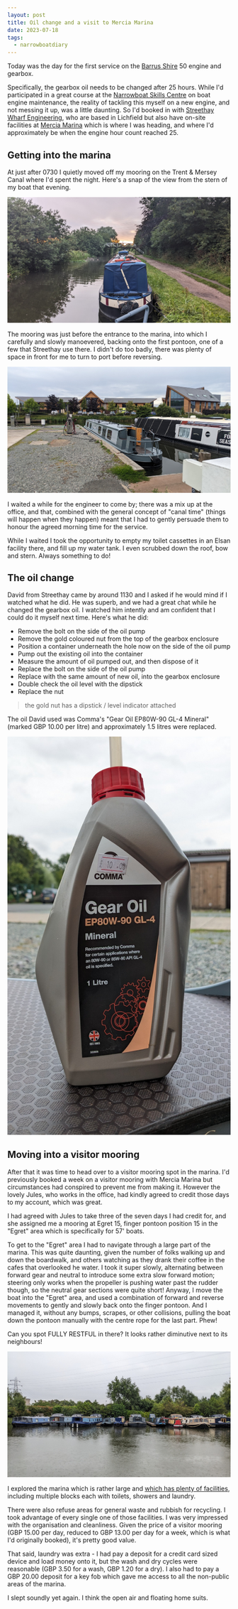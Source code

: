 ```yaml
---
layout: post
title: Oil change and a visit to Mercia Marina
date: 2023-07-18
tags:
  - narrowboatdiary
---
```

Today was the day for the first service on the [Barrus Shire](https://www.barrus.co.uk/divisions/marine/diesel/shire/our-products/) 50 engine and gearbox.

Specifically, the gearbox oil needs to be changed after 25 hours. While I'd participated in a great course at the [Narrowboat Skills Centre](https://nbsc.org.uk/) on boat engine maintenance, the reality of tackling this myself on a new engine, and not messing it up, was a little daunting. So I'd booked in with [Streethay Wharf Engineering](https://www.streethaywharf.co.uk), who are based in Lichfield but also have on-site facilities at [Mercia Marina](https://www.merciamarina.co.uk) which is where I was heading, and where I'd approximately be when the engine hour count reached 25.

## Getting into the marina

At just after 0730 I quietly moved off my mooring on the Trent & Mersey Canal where I'd spent the night. Here's a snap of the view from the stern of my boat that evening.

![My mooring the previous night, on the Trent and Mersey Canal](/images/2023/07/trent-and-mersey-mooring.jpg)

The mooring was just before the entrance to the marina, into which I carefully and slowly manoevered, backing onto the first pontoon, one of a few that Streethay use there. I didn't do too badly, there was plenty of space in front for me to turn to port before reversing.

![on the mooring at Streethay Engineering in Mercia Marina](/images/2023/07/at-streethay-engineering-in-mercia-marina.jpg)

I waited a while for the engineer to come by; there was a mix up at the office, and that, combined with the general concept of "canal time" (things will happen when they happen) meant that I had to gently persuade them to honour the agreed morning time for the service.

While I waited I took the opportunity to empty my toilet cassettes in an Elsan facility there, and fill up my water tank. I even scrubbed down the roof, bow and stern. Always something to do!

## The oil change

David from Streethay came by around 1130 and I asked if he would mind if I watched what he did. He was superb, and we had a great chat while he changed the gearbox oil. I watched him intently and am confident that I could do it myself next time. Here's what he did:

- Remove the bolt on the side of the oil pump
- Remove the gold coloured nut from the top of the gearbox enclosure
- Position a container underneath the hole now on the side of the oil pump
- Pump out the existing oil into the container
- Measure the amount of oil pumped out, and then dispose of it
- Replace the bolt on the side of the oil pump
- Replace with the same amount of new oil, into the gearbox enclosure
- Double check the oil level with the dipstick
- Replace the nut

> the gold nut has a dipstick / level indicator attached

The oil David used was Comma's "Gear Oil EP80W-90 GL-4 Mineral" (marked GBP 10.00 per litre) and approximately 1.5 litres were replaced.

![gearbox oil](/images/2023/07/gearbox-oil.jpg)

## Moving into a visitor mooring

After that it was time to head over to a visitor mooring spot in the marina. I'd previously booked a week on a visitor mooring with Mercia Marina but circumstances had conspired to prevent me from making it. However the lovely Jules, who works in the office, had kindly agreed to credit those days to my account, which was great.

I had agreed with Jules to take three of the seven days I had credit for, and she assigned me a mooring at Egret 15, finger pontoon position 15 in the "Egret" area which is specifically for 57' boats.

To get to the "Egret" area I had to navigate through a large part of the marina. This was quite daunting, given the number of folks walking up and down the boardwalk, and others watching as they drank their coffee in the cafes that overlooked he water. I took it super slowly, alternating between forward gear and neutral to introduce some extra slow forward motion; steering only works when the propeller is pushing water past the rudder though, so the neutral gear sections were quite short! Anyway, I move the boat into the "Egret" area, and used a combination of forward and reverse movements to gently and slowly back onto the finger pontoon. And I managed it, without any bumps, scrapes, or other collisions, pulling the boat down the pontoon manually with the centre rope for the last part. Phew!

Can you spot FULLY RESTFUL in there? It looks rather diminutive next to its neighbours!

![moored on Egret 15](/images/2023/07/moored-on-egret-15.jpg)

I explored the marina which is rather large and [which has plenty of facilities](https://www.merciamarina.co.uk/boating/marina-facilities/), including multiple blocks each with toilets, showers and laundry.

There were also refuse areas for general waste and rubbish for recycling. I took advantage of every single one of those facilities. I was very impressed with the organisation and cleanliness. Given the price of a visitor mooring (GBP 15.00 per day, reduced to GBP 13.00 per day for a week, which is what I'd originally booked), it's pretty good value.

That said, laundry was extra - I had pay a deposit for a credit card sized device and load money onto it, but the wash and dry cycles were reasonable (GBP 3.50 for a wash, GBP 1.20 for a dry). I also had to pay a GBP 20.00 deposit for a key fob which gave me access to all the non-public areas of the marina.

I slept soundly yet again. I think the open air and floating home suits.
